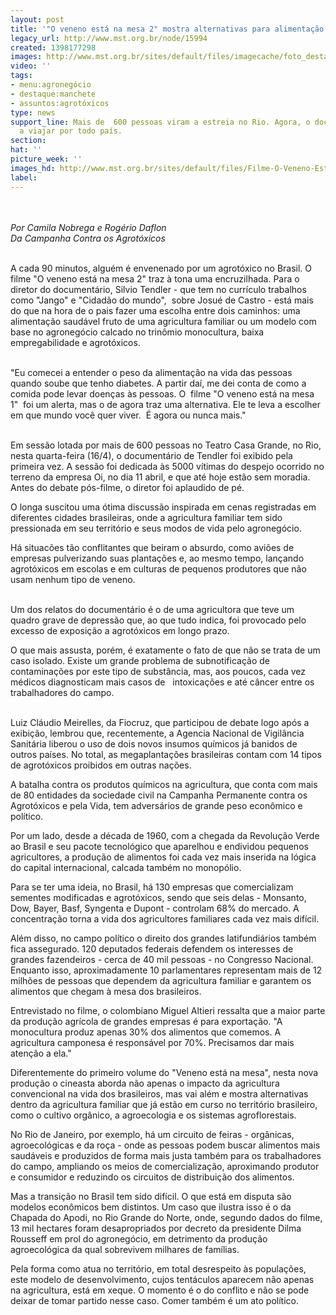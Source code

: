 ```yaml
---
layout: post
title: '"O veneno está na mesa 2" mostra alternativas para alimentação saudável'
legacy_url: http://www.mst.org.br/node/15994
created: 1398177298
images: http://www.mst.org.br/sites/default/files/imagecache/foto_destaque/Filme-O-Veneno-Esta-na-Mesa-122.jpg
video: ''
tags:
- menu:agronegócio
- destaque:manchete
- assuntos:agrotóxicos
type: news
support_line: Mais de  600 pessoas viram a estreia no Rio. Agora, o documentário passa
  a viajar por todo país.
section: 
hat: ''
picture_week: ''
images_hd: http://www.mst.org.br/sites/default/files/Filme-O-Veneno-Esta-na-Mesa-122.jpg
label: 
---
```

<p><em><br><br>Por Camila Nobrega e Rogério Daflon</em><br><em>Da Campanha Contra os Agrotóxicos</em></p><p><br>A cada 90 minutos, alguém é envenenado por um agrotóxico no Brasil. O filme "O veneno está na mesa 2" traz à tona uma encruzilhada. Para o diretor do documentário, Silvio Tendler - que tem no currículo trabalhos como "Jango" e "Cidadão do mundo",&nbsp; sobre Josué de Castro - está mais do que na hora de o pais fazer uma escolha entre dois caminhos: uma alimentação saudável fruto de uma agricultura familiar ou um modelo com base no agronegócio calcado no trinômio monocultura, baixa empregabilidade e agrotóxicos.</p><p><br>"Eu comecei a entender o peso da alimentação na vida das pessoas quando soube que tenho diabetes. A partir daí, me dei conta de como a comida pode levar doenças às pessoas. O&nbsp; filme "O veneno está na mesa 1"&nbsp; foi um alerta, mas o de agora traz uma alternativa. Ele te leva a escolher em que mundo você quer viver.&nbsp; É agora ou nunca mais."</p><p><br>Em sessão lotada por mais de 600 pessoas no Teatro Casa Grande, no Rio, nesta quarta-feira (16/4), o documentário de Tendler foi exibido pela primeira vez. A sessão foi dedicada às 5000 vítimas do despejo ocorrido no terreno da empresa Oi, no dia 11 abril, e que até hoje estão sem moradia. Antes do debate pós-filme, o diretor foi aplaudido de pé.</p><p>O longa suscitou uma ótima discussão inspirada em cenas registradas em diferentes cidades brasileiras, onde a agricultura familiar tem sido pressionada em seu território e seus modos de vida pelo agronegócio.</p><p>Há situacões tão conflitantes que beiram o absurdo, como aviões de empresas pulverizando suas plantações e, ao mesmo tempo, lançando agrotóxicos em escolas e em culturas de pequenos produtores que não usam nenhum tipo de veneno. <br>&nbsp;</p><p>Um dos relatos do documentário é o de uma agricultora que teve um quadro grave de depressão que, ao que tudo indica, foi provocado pelo excesso de exposição a agrotóxicos em longo prazo.</p><p>O que mais assusta, porém, é exatamente o fato de que não se trata de um caso isolado. Existe um grande problema de subnotificação de contaminações por este tipo de substância, mas, aos poucos, cada vez médicos diagnosticam mais casos de&nbsp;&nbsp; intoxicações e até câncer entre os trabalhadores do campo.</p><p><br>Luiz Cláudio Meirelles, da Fiocruz, que participou de debate logo após a exibição, lembrou que, recentemente, a Agencia Nacional de Vigilância Sanitária liberou o uso de dois novos insumos químicos já banidos de outros países. No total, as megaplantações brasileiras contam com 14 tipos de agrotóxicos proibidos em outras nações.</p><p>A batalha contra os produtos químicos na agricultura, que conta com mais de 80 entidades da sociedade civil na Campanha Permanente contra os Agrotóxicos e pela Vida, tem adversários de grande peso econômico e político.</p><p>Por um lado, desde a década de 1960, com a chegada da Revolução Verde ao Brasil e seu pacote tecnológico que aparelhou e endividou pequenos agricultores, a produção de alimentos foi cada vez mais inserida na lógica do capital internacional, calcada também no monopólio.</p><p>Para se ter uma ideia, no Brasil, há 130 empresas que comercializam sementes modificadas e agrotóxicos, sendo que seis delas - Monsanto, Dow, Bayer, Basf, Syngenta e Dupont - controlam 68% do mercado. A concentração torna a vida dos agricultores familiares cada vez mais difícil.</p><p>Além disso, no campo político o direito dos grandes latifundiários também fica assegurado. 120 deputados federais defendem os interesses de grandes fazendeiros - cerca de 40 mil pessoas - no Congresso Nacional. Enquanto isso, aproximadamente 10 parlamentares representam mais de 12 milhões de pessoas que dependem da agricultura familiar e garantem os alimentos que chegam à mesa dos brasileiros.</p><p>Entrevistado no filme, o colombiano Miguel Altieri ressalta que a maior parte da produção agrícola de grandes empresas é para exportação. "A monocultura produz apenas 30% dos alimentos que comemos. A agricultura camponesa é responsável por 70%. Precisamos dar mais atenção a ela."</p><p>Diferentemente do primeiro volume do "Veneno está na mesa", nesta nova produção o cineasta aborda não apenas o impacto da agricultura convencional na vida dos brasileiros, mas vai além e mostra alternativas dentro da agricultura familiar que já estão em curso no território brasileiro, como o cultivo orgânico, a agroecologia e os sistemas agroflorestais.</p><p>No Rio de Janeiro, por exemplo, há um circuito de feiras - orgânicas, agroecológicas e da roça - onde as pessoas podem buscar alimentos mais saudáveis e produzidos de forma mais justa também para os trabalhadores do campo, ampliando os meios de comercialização, aproximando produtor e consumidor e reduzindo os circuitos de distribuição dos alimentos.</p><p>Mas a transição no Brasil tem sido difícil. O que está em disputa são modelos econômicos bem distintos. Um caso que ilustra isso é o da Chapada do Apodi, no Rio Grande do Norte, onde, segundo dados do filme, 13 mil hectares foram desapropriados por decreto da presidente Dilma Rousseff em prol do agronegócio, em detrimento da produção agroecológica da qual sobrevivem milhares de famílias.</p><p>Pela forma como atua no território, em total desrespeito às populações, este modelo de desenvolvimento, cujos tentáculos aparecem não apenas na agricultura, está em xeque. O momento é o do conflito e não se pode deixar de tomar partido nesse caso. Comer também é um ato político.<br>&nbsp;&nbsp;&nbsp;</p>

